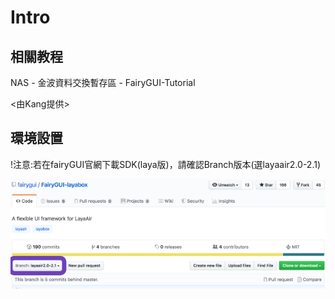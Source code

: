 # Intro

## 相關教程

NAS -  金波資料交換暫存區 - FairyGUI-Tutorial 

&lt;由Kang提供&gt;

## 

## 環境設置

!注意:若在fairyGUI官網下載SDK\(laya版\)，請確認Branch版本\(選layaair2.0-2.1\)

![](.gitbook/assets/layasdk.png)

